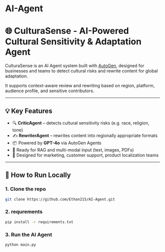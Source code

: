 # AI-Agent
# 🌐 CulturaSense - AI-Powered Cultural Sensitivity & Adaptation Agent

CulturaSense is an AI Agent system built with [AutoGen](https://github.com/microsoft/autogen), designed for businesses and teams to detect cultural risks and rewrite content for global adaptation.  

It supports context-aware review and rewriting based on region, platform, audience profile, and sensitive contributors.

---

## 💡 Key Features

- 🔍 **CriticAgent** – detects cultural sensitivity risks (e.g. race, religion, tone)
- ✍️ **RewriterAgent** – rewrites content into regionally appropriate formats
- 📦 Powered by **GPT-4o** via AutoGen Agents
- 🧠 Ready for RAG and multi-modal input (text, images, PDFs)
- 💬 Designed for marketing, customer support, product localization teams

---

## 🧪 How to Run Locally

### 1. Clone the repo
```bash
git clone https://github.com/Ethan215/AI-Agent.git
```
### 2. requrements
```bash
pip install -r requirements.txt
```

### 3. Run the AI Agent
```bash
python main.py
```

